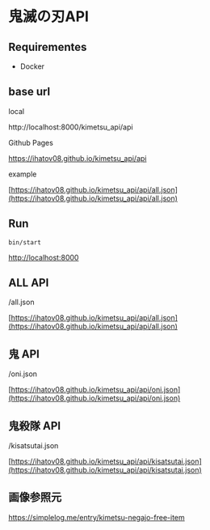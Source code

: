 # 鬼滅の刃API

## Requirementes

- Docker

## base url

local

http://localhost:8000/kimetsu_api/api

Github Pages

https://ihatov08.github.io/kimetsu_api/api

example

[https://ihatov08.github.io/kimetsu_api/api/all.json](https://ihatov08.github.io/kimetsu_api/api/all.json)

## Run

```
bin/start
```

[http://localhost:8000](http://localhost:8000)

## ALL API

/all.json

[https://ihatov08.github.io/kimetsu_api/api/all.json](https://ihatov08.github.io/kimetsu_api/api/all.json)

## 鬼 API

/oni.json

[https://ihatov08.github.io/kimetsu_api/api/oni.json](https://ihatov08.github.io/kimetsu_api/api/oni.json)

## 鬼殺隊 API

/kisatsutai.json

[https://ihatov08.github.io/kimetsu_api/api/kisatsutai.json](https://ihatov08.github.io/kimetsu_api/api/kisatsutai.json)

## 画像参照元

https://simplelog.me/entry/kimetsu-negajo-free-item
